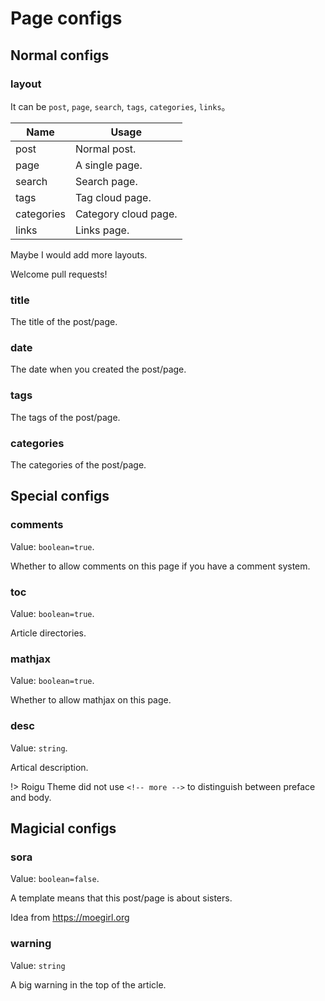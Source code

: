 # Page configs

## Normal configs

### layout

It can be `post`, `page`, `search`, `tags`, `categories`, `links`。

Name       | Usage
---------- | -----
post       | Normal post.
page       | A single page.
search     | Search page.
tags       | Tag cloud page.
categories | Category cloud page.
links      | Links page.

Maybe I would add more layouts.

Welcome pull requests!

### title

The title of the post/page.

### date

The date when you created the post/page.

### tags

The tags of the post/page.

### categories

The categories of the post/page.

## Special configs

### comments

Value: `boolean=true`.

Whether to allow comments on this page if you have a comment system.

### toc

Value: `boolean=true`.

Article directories.

### mathjax

Value: `boolean=true`.

Whether to allow mathjax on this page.

### desc

Value: `string`.

Artical description.

!> Roigu Theme did not use `<!-- more -->` to distinguish between preface and body.

## Magicial configs

### sora

Value: `boolean=false`.

A template means that this post/page is about sisters.

Idea from <https://moegirl.org>

### warning

Value: `string`

A big warning in the top of the article.

